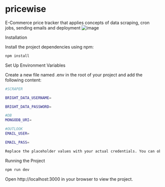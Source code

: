# pricewise

E-Commerce price tracker that applies concepts of data scraping, cron jobs, sending emails and deployment
![image](https://github.com/user-attachments/assets/23507b8b-461f-4802-8c1b-40c203693e47)


Installation

Install the project dependencies using npm:
```bash
npm install
```

Set Up Environment Variables

Create a new file named .env in the root of your project and add the following content:
```bash
#SCRAPER

BRIGHT_DATA_USERNAME=

BRIGHT_DATA_PASSWORD=

#DB
MONGODB_URI=

#OUTLOOK
EMAIL_USER=

EMAIL_PASS=

Replace the placeholder values with your actual credentials. You can obtain these credentials by signing up on these specific websites from BrightData, MongoDB, and Node Mailer
```
Running the Project
```bash
npm run dev
```
Open http://localhost:3000 in your browser to view the project.
